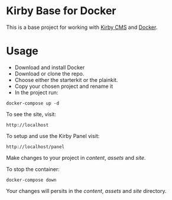 # Kirby Base for Docker

This is a base project for working with [Kirby CMS](https://getkirby.com) and [Docker](https://www.docker.com).

# Usage

- Download and install Docker
- Download or clone the repo.
- Choose either the starterkit or the plainkit.
- Copy your chosen project and rename it
- In the project run:

``docker-compose up -d``

To see the site, visit:

``http://localhost``

To setup and use the Kirby Panel visit:

``http://localhost/panel``

Make changes to your project in *content*, *assets* and *site*.

To stop the container:

``docker-compose down``

Your changes will persits in the *content*, *assets* and *site* directory.

